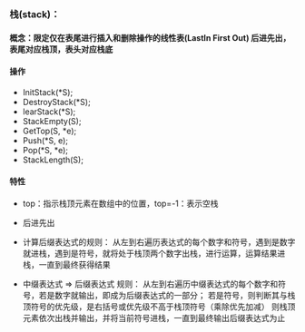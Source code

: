 
### 栈(stack)：

#### 概念：限定仅在表尾进行插入和删除操作的线性表(LastIn First Out) 后进先出，表尾对应栈顶，表头对应栈底

#### 操作

* InitStack(*S);
* DestroyStack(*S);
* learStack(*S);
* StackEmpty(S);
* GetTop(S, *e);
* Push(*S, e);
* Pop(*S, *e);
* StackLength(S);

#### 特性

* top：指示栈顶元素在数组中的位置，top=-1：表示空栈
* 后进先出
* 计算后缀表达式的规则：
从左到右遍历表达式的每个数字和符号，遇到是数字就进栈，遇到是符号，就将处于栈顶两个数字出栈，进行运算，运算结果进栈，一直到最终获得结果

* 中缀表达式 => 后缀表达式 规则：
从左到右遍历中缀表达式的每个数字和符号，若是数字就输出，即成为后缀表达式的一部分；
若是符号，则判断其与栈顶符号的优先级，是右括号或优先级不高于栈顶符号（乘除优先加减）
则栈顶元素依次出栈并输出，并将当前符号进栈，一直到最终输出后缀表达式为止


